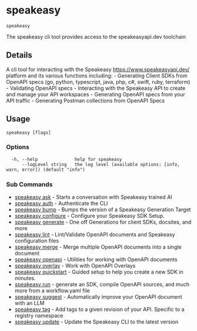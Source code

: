 # speakeasy  
`speakeasy`  


The speakeasy cli tool provides access to the speakeasyapi.dev toolchain  

## Details

 A cli tool for interacting with the Speakeasy https://www.speakeasyapi.dev/ platform and its various functions including:
	- Generating Client SDKs from OpenAPI specs (go, python, typescript, java, php, c#, swift, ruby, terraform)
	- Validating OpenAPI specs
	- Interacting with the Speakeasy API to create and manage your API workspaces
	- Generating OpenAPI specs from your API traffic
	- Generating Postman collections from OpenAPI Specs


## Usage

```
speakeasy [flags]
```

### Options

```
  -h, --help              help for speakeasy
      --logLevel string   the log level (available options: [info, warn, error]) (default "info")
```

### Sub Commands

* [speakeasy ask](ask.md)	 - Starts a conversation with Speakeasy trained AI
* [speakeasy auth](auth/README.md)	 - Authenticate the CLI
* [speakeasy bump](bump.md)	 - Bumps the version of a Speakeasy Generation Target
* [speakeasy configure](configure/README.md)	 - Configure your Speakeasy SDK Setup.
* [speakeasy generate](generate/README.md)	 - One off Generations for client SDKs, docsites, and more
* [speakeasy lint](lint/README.md)	 - Lint/Validate OpenAPI documents and Speakeasy configuration files
* [speakeasy merge](merge.md)	 - Merge multiple OpenAPI documents into a single document
* [speakeasy openapi](openapi/README.md)	 - Utilities for working with OpenAPI documents
* [speakeasy overlay](overlay/README.md)	 - Work with OpenAPI Overlays
* [speakeasy quickstart](quickstart.md)	 - Guided setup to help you create a new SDK in minutes.
* [speakeasy run](run.md)	 - generate an SDK, compile OpenAPI sources, and much more from a workflow.yaml file
* [speakeasy suggest](suggest/README.md)	 - Automatically improve your OpenAPI document with an LLM
* [speakeasy tag](tag/README.md)	 - Add tags to a given revision of your API. Specific to a registry namespace
* [speakeasy update](update.md)	 - Update the Speakeasy CLI to the latest version
